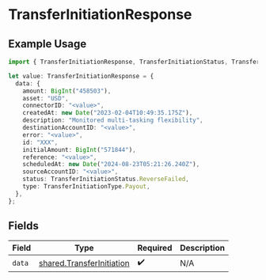 # TransferInitiationResponse

## Example Usage

```typescript
import { TransferInitiationResponse, TransferInitiationStatus, TransferInitiationType } from "@formance/formance-sdk/sdk/models/shared";

let value: TransferInitiationResponse = {
  data: {
    amount: BigInt("458503"),
    asset: "USD",
    connectorID: "<value>",
    createdAt: new Date("2023-02-04T10:49:35.175Z"),
    description: "Monitored multi-tasking flexibility",
    destinationAccountID: "<value>",
    error: "<value>",
    id: "XXX",
    initialAmount: BigInt("571844"),
    reference: "<value>",
    scheduledAt: new Date("2024-08-23T05:21:26.240Z"),
    sourceAccountID: "<value>",
    status: TransferInitiationStatus.ReverseFailed,
    type: TransferInitiationType.Payout,
  },
};
```

## Fields

| Field                                                                         | Type                                                                          | Required                                                                      | Description                                                                   |
| ----------------------------------------------------------------------------- | ----------------------------------------------------------------------------- | ----------------------------------------------------------------------------- | ----------------------------------------------------------------------------- |
| `data`                                                                        | [shared.TransferInitiation](../../../sdk/models/shared/transferinitiation.md) | :heavy_check_mark:                                                            | N/A                                                                           |